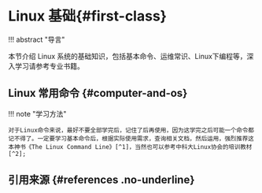 # Linux 基础{#first-class}

!!! abstract "导言"

   本节介绍 Linux 系统的基础知识，包括基本命令、运维常识、Linux下编程等，深入学习请参考专业书籍。

## Linux 常用命令 {#computer-and-os}

!!! note "学习方法"

    对于Linux命令来说，最好不要全部学完后，记住了后再使用，因为这学完之后可能一个命令都记不得了。一定要学习基本命令后，根据实际使用需求，查询相关文档，然后运用，强烈推荐这本神书《The Linux Command Line》[^1]，当然也可以参考中科大Linux协会的培训教材[^2];
    


## 引用来源 {#references .no-underline}

[^1]: [The Linux Command Line: A Complete Introduction](http://linuxclass.heinz.cmu.edu/doc/tlcl.pdf)  
[^2]: [https://101.lug.ustc.edu.cn/](https://101.lug.ustc.edu.cn/)

